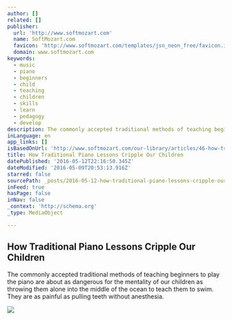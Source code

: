 ```yaml
---
author: []
related: []
publisher:
  url: 'http://www.softmozart.com'
  name: SoftMozart.com
  favicon: 'http://www.softmozart.com/templates/jsn_neon_free/favicon.ico'
  domain: www.softmozart.com
keywords:
  - music
  - piano
  - beginners
  - child
  - teaching
  - children
  - skills
  - learn
  - pedagogy
  - develop
description: The commonly accepted traditional methods of teaching beginners to play the piano are about as dangerous for the mentality of our children as throwing them alone into the middle of the ocean to teach them to swim. They are as painful as pulling teeth without anesthesia.
inLanguage: en
app_links: []
isBasedOnUrl: 'http://www.softmozart.com/our-library/articles/46-how-traditional-piano-lessons-cripple-our-children.html'
title: How Traditional Piano Lessons Cripple Our Children
datePublished: '2016-05-12T22:16:50.345Z'
dateModified: '2016-05-09T20:53:13.916Z'
starred: false
sourcePath: _posts/2016-05-12-how-traditional-piano-lessons-cripple-our-children.md
inFeed: true
hasPage: false
inNav: false
_context: 'http://schema.org'
_type: MediaObject

---
```

<article style=""><h1>How Traditional Piano Lessons Cripple Our Children</h1><p>The commonly accepted traditional methods of teaching beginners to play the piano are about as dangerous for the mentality of our children as throwing them alone into the middle of the ocean to teach them to swim. They are as painful as pulling teeth without anesthesia.</p><img src="http://www.softmozart.com/images/clip_image002_0024.jpg" /></article>
